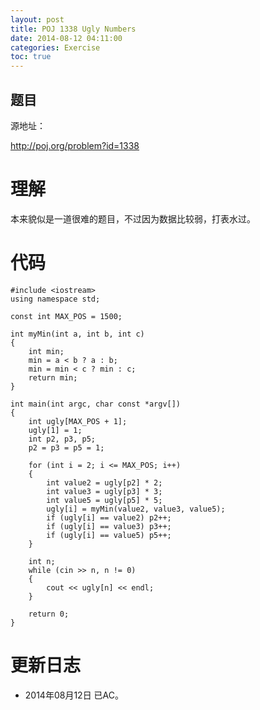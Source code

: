 ```yaml
---
layout: post
title: POJ 1338 Ugly Numbers
date: 2014-08-12 04:11:00
categories: Exercise
toc: true
---
```

## 题目
源地址：

http://poj.org/problem?id=1338

# 理解
本来貌似是一道很难的题目，不过因为数据比较弱，打表水过。

<!-- more -->

# 代码

```
#include <iostream>
using namespace std;

const int MAX_POS = 1500;

int myMin(int a, int b, int c)
{
    int min;
    min = a < b ? a : b;
    min = min < c ? min : c;
    return min;
}

int main(int argc, char const *argv[])
{
    int ugly[MAX_POS + 1];
    ugly[1] = 1;
    int p2, p3, p5;
    p2 = p3 = p5 = 1;

    for (int i = 2; i <= MAX_POS; i++)
    {
        int value2 = ugly[p2] * 2;
        int value3 = ugly[p3] * 3;
        int value5 = ugly[p5] * 5;
        ugly[i] = myMin(value2, value3, value5);
        if (ugly[i] == value2) p2++;
        if (ugly[i] == value3) p3++;
        if (ugly[i] == value5) p5++;
    }

    int n;
    while (cin >> n, n != 0)
    {
        cout << ugly[n] << endl;
    }

    return 0;
}

```

# 更新日志
- 2014年08月12日 已AC。